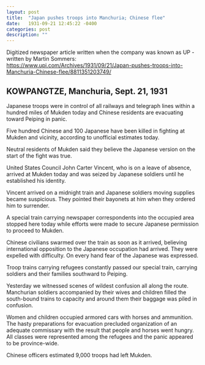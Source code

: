 ```yaml
---
layout: post
title:  "Japan pushes troops into Manchuria; Chinese flee"
date:   1931-09-21 12:45:22 -0400
categories: post
description: ""
---
```


Digitized newspaper article written when the company was known as UP - written by Martin Sommers: https://www.upi.com/Archives/1931/09/21/Japan-pushes-troops-into-Manchuria-Chinese-flee/8811351203749/

## KOWPANGTZE, Manchuria, Sept. 21, 1931
Japanese troops were in control of all railways and telegraph lines within a hundred miles of Mukden today and Chinese residents are evacuating toward Peiping in panic.

Five hundred Chinese and 100 Japanese have been killed in fighting at Mukden and vicinity, according to unofficial estimates today.

Neutral residents of Mukden said they believe the Japanese version on the start of the fight was true.

United States Council John Carter Vincent, who is on a leave of absence, arrived at Mukden today and was seized by Japanese soldiers until he established his identity.

Vincent arrived on a midnight train and Japanese soldiers moving supplies became suspicious. They pointed their bayonets at him when they ordered him to surrender.

A special train carrying newspaper correspondents into the occupied area stopped here today while efforts were made to secure Japanese permission to proceed to Mukden.

Chinese civilians swarmed over the train as soon as it arrived, believing international opposition to the Japanese occupation had arrived. They were expelled with difficulty. On every hand fear of the Japanese was expressed.

Troop trains carrying refugees constantly passed our special train, carrying soldiers and their families southward to Peiping.

Yesterday we witnessed scenes of wildest confusion all along the route. Manchurian soldiers accompanied by their wives and children filled the south-bound trains to capacity and around them their baggage was piled in confusion.

Women and children occupied armored cars with horses and ammunition. The hasty preparations for evacuation precluded organization of an adequate commissary with the result that people and horses went hungry. All classes were represented among the refugees and the panic appeared to be province-wide.

Chinese officers estimated 9,000 troops had left Mukden.